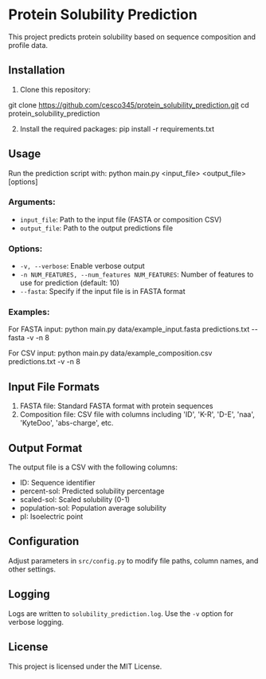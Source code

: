 # Protein Solubility Prediction

This project predicts protein solubility based on sequence composition and profile data.

## Installation

1. Clone this repository:

git clone https://github.com/cesco345/protein_solubility_prediction.git
cd protein_solubility_prediction

2. Install the required packages:
pip install -r requirements.txt

## Usage

Run the prediction script with:
python main.py <input_file> <output_file> [options]

### Arguments:

- `input_file`: Path to the input file (FASTA or composition CSV)
- `output_file`: Path to the output predictions file

### Options:

- `-v, --verbose`: Enable verbose output
- `-n NUM_FEATURES, --num_features NUM_FEATURES`: Number of features to use for prediction (default: 10)
- `--fasta`: Specify if the input file is in FASTA format

### Examples:

For FASTA input:
python main.py data/example_input.fasta predictions.txt --fasta -v -n 8

For CSV input:
python main.py data/example_composition.csv predictions.txt -v -n 8

## Input File Formats

1. FASTA file: Standard FASTA format with protein sequences
2. Composition file: CSV file with columns including 'ID', 'K-R', 'D-E', 'naa', 'KyteDoo', 'abs-charge', etc.

## Output Format

The output file is a CSV with the following columns:
- ID: Sequence identifier
- percent-sol: Predicted solubility percentage
- scaled-sol: Scaled solubility (0-1)
- population-sol: Population average solubility
- pI: Isoelectric point

## Configuration

Adjust parameters in `src/config.py` to modify file paths, column names, and other settings.

## Logging

Logs are written to `solubility_prediction.log`. Use the `-v` option for verbose logging.

## License

This project is licensed under the MIT License.



